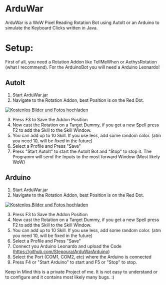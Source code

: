 # ArduWar

ArduWar is a WoW Pixel Reading Rotation Bot using AutoIt or an Arduino to simulate the Keyboard Clicks written in Java.

# Setup:

First of all, you need a Rotation Addon like TellMeWhen or AethysRotation (what I recommend). For the ArduinoBot you will need a Arduino Leonardo!

## AutoIt

1. Start ArduWar.jar 
2. Navigate to the Rotation Addon, best Position is on the Red Dot.

<a href="http://www.directupload.net" target="_blank"><img src="http://fs1.directupload.net/images/171212/d4h5h7se.png" title="Kostenlos Bilder und Fotos hochladen"></a>

3. Press F3 to Save the Addon Position
4. Now cast the Rotation on a Target Dummy, if you get a new Spell press F2 to add the Skill to the Skill Window.
5. You can add up to 10 Skill. If you use less, add some random color. (atm you need 10, will be fixed in the future)
6. Select a Profile and Press "Save"
7. Press "Start AutoIt" to start the AutoIt Bot and "Stop" to stop it. The Programm will send the Inputs to the most forward Window (Most likely WoW)

## Arduino

1. Start ArduWar.jar 
2. Navigate to the Rotation Addon, best Position is on the Red Dot.

<a href="http://www.directupload.net" target="_blank"><img src="http://fs1.directupload.net/images/171212/d4h5h7se.png" title="Kostenlos Bilder und Fotos hochladen"></a>

3. Press F3 to Save the Addon Position
4. Now cast the Rotation on a Target Dummy, if you get a new Spell press F2 to add the Skill to the Skill Window.
5. You can add up to 10 Skill. If you use less, add some random color. (atm you need 10, will be fixed in the future)
6. Select a Profile and Press "Save"
7. Connect you Arduino Leonardo and upload the Code (https://github.com/Stepoura/ArduWarArduino)
8. Select the Port (COM1, COM2, etc) where the Arduino is connected
8. Press F4 or "Start Arduino" to start and F5 or "Stop" to stop.


Keep in Mind this is a private Project of me. It is not easy to understand or to configure and it contains most likely many bugs. :)


